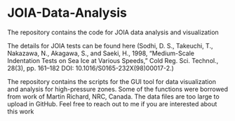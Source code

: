 # JOIA-Data-Analysis
The repository contains the code for JOIA data analysis and visualization

The details for JOIA tests can be found here (Sodhi, D. S., Takeuchi, T., Nakazawa, N., Akagawa, S., and Saeki, H., 1998, “Medium-Scale Indentation Tests on Sea Ice at Various Speeds,” Cold Reg. Sci. Technol., 28(3), pp. 161–182 DOI: 10.1016/S0165-232X(98)00017-2.)

The repository contains the scripts for the GUI tool for data visualization and analysis for high-pressure zones. Some of the functions were borrowed from work of Martin Richard, NRC, Canada. The data files are too large to upload in GitHub. Feel free to reach out to me if you are interested about this work
